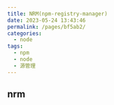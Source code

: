 ```yaml
---
title: NRM(npm-registry-manager)
date: 2023-05-24 13:43:46
permalink: /pages/bf5ab2/
categories:
  - node
tags:
  - npm
  - node
  - 源管理
---
```


## nrm
